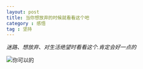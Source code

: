 ```yaml
---
layout: post
title: 当你想放弃的时候就看看这个吧
category : 感悟
tag : 坚持
---
```


*迷路、想放弃、对生活绝望时看看这个.肯定会好一点的*

![你可以的]({{site.staticUrl1}}/images/2015/06/2015-06-19-fillingLookLook-1.jpg)